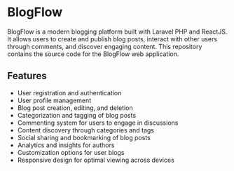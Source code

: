 # BlogFlow

BlogFlow is a modern blogging platform built with Laravel PHP and ReactJS. It allows users to create and publish blog posts, interact with other users through comments, and discover engaging content. This repository contains the source code for the BlogFlow web application.

## Features

- User registration and authentication
- User profile management
- Blog post creation, editing, and deletion
- Categorization and tagging of blog posts
- Commenting system for users to engage in discussions
- Content discovery through categories and tags
- Social sharing and bookmarking of blog posts
- Analytics and insights for authors
- Customization options for user blogs
- Responsive design for optimal viewing across devices

